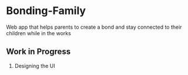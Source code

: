 # Bonding-Family
Web app that helps parents to create a bond and stay connected to their children while in the works 

## Work in Progress

1. Designing the UI
